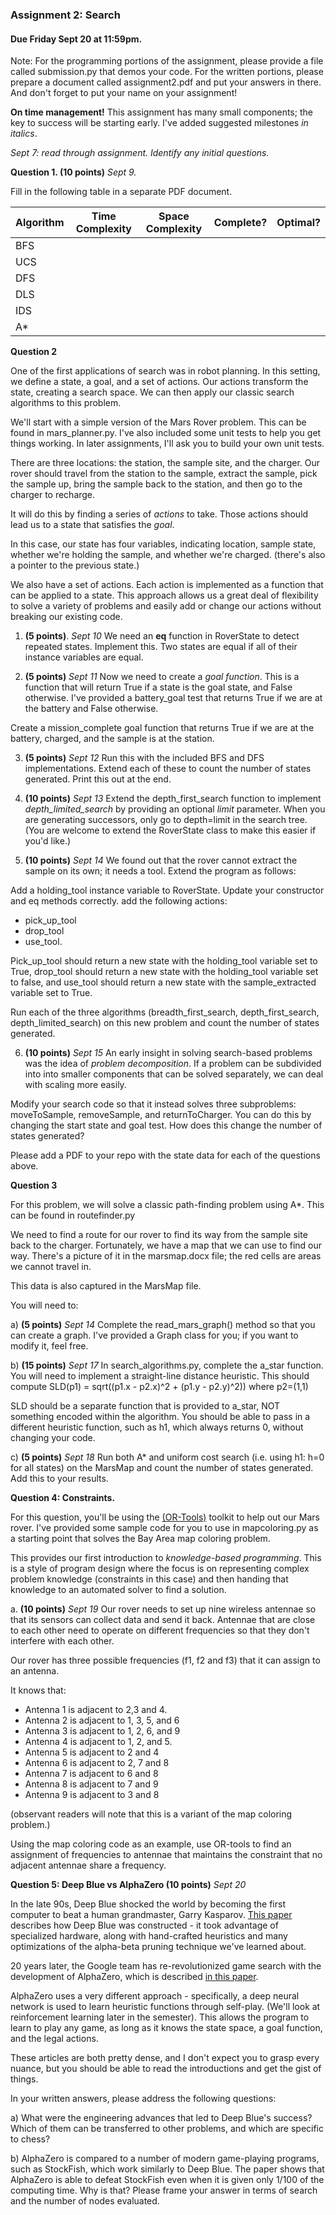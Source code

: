 ### Assignment 2: Search
#### Due Friday Sept 20 at 11:59pm.

Note: For the programming  portions of the assignment, please provide a file called submission.py that demos your code.
For the written portions, please prepare a document called assignment2.pdf and put your answers in there.
And don't forget to put your name on your assignment!

**On time management!** This assignment has many small components; the key to success will be starting early.
I've added suggested milestones _in italics_.

_Sept 7: read through assignment. Identify any initial questions._

**Question 1. (10 points)**
_Sept 9._

Fill in the following table in a separate PDF document.

| Algorithm  | Time Complexity  | Space Complexity  | Complete?  | Optimal?  |
|---|---|---|---|---|
| BFS  |   |   |   |   |
| UCS  |   |   |   |   |
| DFS   |   |   |   |   |
| DLS  |   |   |   |   |
| IDS |    |   |   |   |
|A*  |    |    |   |   |

**Question 2**

One of the first applications of search was in robot planning. In this setting, we define a state, a goal, and a set
of actions. Our actions transform the state, creating a search space. We can then apply our classic search
algorithms to this problem.

We'll start with a simple version of the Mars Rover problem. This can be found in mars_planner.py.
I've also included some unit tests to help you get things working. In later assignments, I'll ask you to build
your own unit tests.

There are three locations: the station, the sample site, and the charger.
Our rover should travel from the station to the sample, extract the sample, pick the sample up,
bring the sample back to the station, and then go to the charger to recharge.

It will do this by finding a series of *actions* to take. Those actions should lead us to a state that satisfies the *goal*.

In this case, our state has four variables, indicating location, sample state,
whether we're holding the sample, and whether we're charged. (there's also a pointer to the previous state.)

We also have a set of actions. Each action is implemented as a function that can be applied to a state.
This approach allows us a great deal of flexibility to solve a variety of problems and easily add or change
our actions without breaking our existing code.

1. **(5 points)**. _Sept 10_ We need an __eq__ function in RoverState to detect repeated states. Implement this.
Two states are equal if all of their instance variables are equal.

2. **(5 points)** _Sept 11_ Now we need to create a *goal function*. This is a function that will return True if a state is the goal state,
and False otherwise. I've provided a battery_goal test that returns True if we are at the battery and False otherwise.

Create a mission_complete goal function that returns True if we are at the battery, charged, and the sample is at the station.

3. **(5 points)** _Sept 12_ Run this with the included BFS and DFS implementations. Extend each of these to count the number of states generated.
Print this out at the end.

4. **(10 points)** _Sept 13_ Extend the depth_first_search function to implement *depth_limited_search* by providing an optional *limit* parameter.
When you are generating successors, only go to depth=limit in the search tree. (You are welcome to extend the RoverState class
to make this easier if you'd like.)

5. **(10 points)** _Sept 14_ We found out that the rover cannot extract the sample on its own; it needs a tool. Extend the program as follows:

Add a holding_tool instance variable to RoverState. Update your constructor and eq methods correctly.
add the following actions:
-   pick_up_tool
- drop_tool
- use_tool.

Pick_up_tool should return a new state with the holding_tool
variable set to True, drop_tool should return a new state with the holding_tool variable set to false, and use_tool should
return a new state with the sample_extracted variable set to True.

Run each of the three algorithms (breadth_first_search, depth_first_search, depth_limited_search)
on this new problem and count the number of states generated.

6. **(10 points)** _Sept 15_ An early insight in solving search-based problems was the idea of *problem decomposition*. If a
problem can be subdivided into into smaller components that can be solved separately, we can deal with scaling more easily.

Modify your search code so that it instead solves three subproblems: moveToSample, removeSample, and returnToCharger.
You can do this by changing the start state and goal test. How does this change the number of states generated?

Please add a PDF to your repo with the state data for each of the questions above.

**Question 3**

For this problem, we will solve a classic path-finding problem using A*. This can be found in routefinder.py

We need to find a route for our rover to find its way from the sample site back to the charger.
Fortunately, we have a map that we can use to find our way.
There's a picture of it in the marsmap.docx file; the red cells are areas we cannot travel in.

This data is also captured in the MarsMap file.

You will need to:

a) **(5 points)** _Sept 14_ Complete the read_mars_graph() method so that you can create a graph.
I've provided a Graph class for you; if you want to modify it, feel free.

b) **(15 points)** _Sept 17_ In search_algorithms.py, complete the a_star function.
You will need to implement a straight-line distance heuristic.
This should compute SLD(p1) = sqrt((p1.x - p2.x)^2 + (p1.y - p2.y)^2)) where p2=(1,1)

SLD should be a separate function that is provided to a_star, NOT something encoded within the algorithm.
You should be able to pass in a different heuristic function, such as h1, which always returns 0, without changing your code.

c) **(5 points)** _Sept 18_ Run both A* and uniform cost search (i.e. using h1: h=0 for all states)
on the MarsMap and count the number of states generated. Add this to your results.

**Question 4: Constraints.**

For this question, you'll be using the [(OR-Tools)](https://developers.google.com/optimization) toolkit to help out our Mars rover.
I've provided some sample code for you to use in mapcoloring.py as a starting point that solves
the Bay Area map coloring problem.

This provides our first introduction to *knowledge-based programming*. This is a style of program design
where the focus is on representing complex problem knowledge (constraints in this case) and then handing that
knowledge to an automated solver to find a solution.

a. **(10 points)** _Sept 19_ Our rover needs to set up nine wireless antennae so that its sensors can collect data and send it back.
Antennae that are close to each other need to operate on different frequencies so that they don't interfere with each other.

Our rover has three possible frequencies (f1, f2 and f3) that it can assign to an antenna.

It knows that:
- Antenna 1 is adjacent to 2,3 and 4.
- Antenna 2 is adjacent to 1, 3, 5, and 6
- Antenna 3 is adjacent to 1, 2, 6, and 9
- Antenna 4 is adjacent to 1, 2, and 5.
- Antenna 5 is adjacent to 2 and 4
- Antenna 6 is adjacent to 2, 7 and 8
- Antenna 7 is adjacent to 6 and 8
- Antenna 8 is adjacent to 7 and 9
- Antenna 9 is adjacent to 3 and 8

(observant readers will note that this is a variant of the map coloring problem.)

Using the map coloring code as an example, use OR-tools to find an assignment of frequencies to antennae that maintains the constraint that
no adjacent antennae share a frequency.


**Question 5: Deep Blue vs AlphaZero (10 points)**
_Sept 20_

In the late 90s, Deep Blue shocked the world by becoming the first computer to beat a human grandmaster, Garry Kasparov.
[This paper](https://www.sciencedirect.com/science/article/pii/S0004370201001291?ref=pdf_download&fr=RR-2&rr=851930c31a9617ea)
describes how Deep Blue was constructed - it took advantage of specialized hardware,
along with hand-crafted heuristics and many optimizations of the alpha-beta pruning technique we've learned about.

20 years later, the Google team has re-revolutionized game search with the development of AlphaZero,
which is described [in this paper](https://arxiv.org/pdf/1712.01815.pdf).

AlphaZero uses a very different approach - specifically, a deep neural network is used to learn heuristic functions
through self-play. (We'll look at reinforcement learning later in the semester). This allows the program to learn to
play any game, as long as it knows the state space, a goal function, and the legal actions.

These articles are both pretty dense, and I don't expect you to grasp every nuance, but you should be able to read the
introductions and get the gist of things.

In your written answers, please address the following questions:

a) What were the engineering advances that led to Deep Blue's success? Which of them can be transferred to other problems,
and which are specific to chess?

b) AlphaZero is compared to a number of modern game-playing programs, such as StockFish, which work similarly to Deep Blue.
The paper shows that AlphaZero is able to defeat StockFish even when it is given only 1/100 of the computing time.
Why is that? Please frame your answer in terms of search and the number of nodes evaluated.



